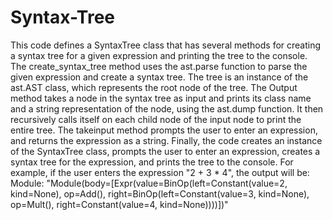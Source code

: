 # Syntax-Tree
This code defines a SyntaxTree class that has several methods for creating a syntax tree for a given expression and printing the tree to the console.
The create_syntax_tree method uses the ast.parse function to parse the given expression and create a syntax tree. The tree is an instance of the ast.AST class, which represents the root node of the tree.
The Output method takes a node in the syntax tree as input and prints its class name and a string representation of the node, using the ast.dump function. It then recursively calls itself on each child node of the input node to print the entire tree.
The takeinput method prompts the user to enter an expression, and returns the expression as a string.
Finally, the code creates an instance of the SyntaxTree class, prompts the user to enter an expression, creates a syntax tree for the expression, and prints the tree to the console. For example, if the user enters the expression "2 + 3 * 4", the output will be:
Module: "Module(body=[Expr(value=BinOp(left=Constant(value=2, kind=None), op=Add(), right=BinOp(left=Constant(value=3, kind=None), op=Mult(), right=Constant(value=4, kind=None))))])"
